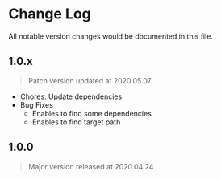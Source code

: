 # Change Log
All notable version changes would be documented in this file.

## 1.0.x
> Patch version updated at 2020.05.07
- Chores: Update dependencies
- Bug Fixes
  - Enables to find some dependencies
  - Enables to find target path

## 1.0.0
> Major version released at 2020.04.24
